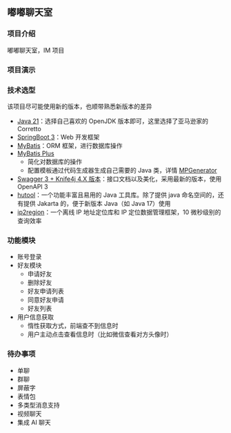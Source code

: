 ## 嘟嘟聊天室

### 项目介绍
嘟嘟聊天室，IM 项目

### 项目演示

### 技术选型
该项目尽可能使用新的版本，也顺带熟悉新版本的差异
* [Java 21](https://aws.amazon.com/cn/corretto)：选择自己喜欢的 OpenJDK 版本即可，这里选择了亚马逊家的 Corretto
* [SpringBoot 3](https://spring.io/projects/spring-boot)：Web 开发框架
* [MyBatis](https://blog.mybatis.org/)：ORM 框架，进行数据库操作
* [MyBatis Plus](https://baomidou.com/)
  * 简化对数据库的操作
  * 配置模板通过代码生成器生成自己需要的 Java 类，详情 [MPGenerator](duchat-chat-server/src/test/java/MPGenerator.java)
* [Swagger 3 + Knife4j 4.X 版本](https://doc.xiaominfo.com/)：接口文档以及美化，采用最新的版本，使用 OpenAPI 3
* [hutool](https://github.com/dromara/hutool)：一个功能丰富且易用的 Java 工具库。除了提供 java 命名空间的，还有提供 Jakarta 的，便于新版本 Java（如 Java 17）使用
* [ip2region](https://github.com/lionsoul2014/ip2region)：一个离线 IP 地址定位库和 IP 定位数据管理框架，10 微秒级别的查询效率

### 功能模块
* 账号登录
* 好友模块
  * 申请好友
  * 删除好友
  * 好友申请列表
  * 同意好友申请
  * 好友列表
* 用户信息获取
  * 惰性获取方式，前端查不到信息时
  * 用户主动点击查看信息时（比如微信查看对方头像时）

### 待办事项
* 单聊
* 群聊
* 屏蔽字
* 表情包
* 多类型消息支持
* 视频聊天
* 集成 AI 聊天